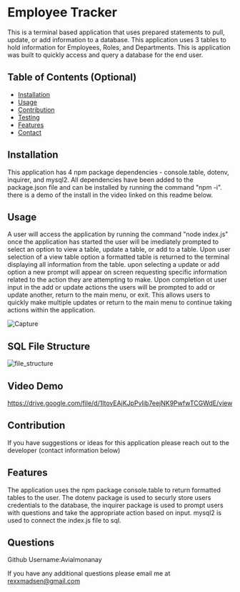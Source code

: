 # Employee Tracker        
This is a terminal based application that uses prepared statements to pull, update, or add information to a database. This application uses 3 tables to hold information for Employees, Roles, and Departments. This is application was built to quickly access and query a database for the end user.


## Table of Contents (Optional)

- [Installation](#installation)
- [Usage](#usage)
- [Contribution](#contribution)
- [Testing](#testing)
- [Features](#features)
- [Contact](#questions)



## Installation
This application has 4 npm package dependencies - console.table, dotenv, inquirer, and mysql2. All dependencies have been added to the package.json file and can be installed by running the command "npm -i". there is a demo of the install in the video linked on this readme below. 

## Usage
A user will access the application by running the command "node index.js" once the application has started the user will be imediately prompted to select an option to view a table, update a table, or add to a table. 
Upon user selection of a view table option a formatted table is returned to the terminal displaying all information from the table. 
upon selecting a update or add option a new prompt will appear on screen requesting specific information related to the action they are attempting to make. 
Upon completion ot user input in the add or update actions the users will be prompted to add or update another, return to the main menu, or exit. This allows users to quickly make multiple updates or return to the main menu to continue taking actions within the application.

![Capture](https://user-images.githubusercontent.com/108016215/197650322-ebf3e98d-e248-4258-a1b3-f40253418c26.PNG)

## SQL File Structure

![file_structure](https://user-images.githubusercontent.com/108016215/197654655-4fc76a1a-e050-47f6-b072-54e1374bc94e.PNG)


## Video Demo
https://drive.google.com/file/d/1ltovEAjKJpPvIib7eejNK9PwfwTCGWdE/view

## Contribution
If you have suggestions or ideas for this application please reach out to the developer (contact information below)


## Features
The application uses the npm package console.table to return formatted tables to the user. The dotenv package is used to securly store users credentials to the database, the inquirer package is used to prompt users with questions and take the appropriate action based on input. mysql2 is used to connect the index.js file to sql.

## Questions
Github Username:Avialmonanay
 
If you have any additional questions please email me at rexxmadsen@gmail.com


